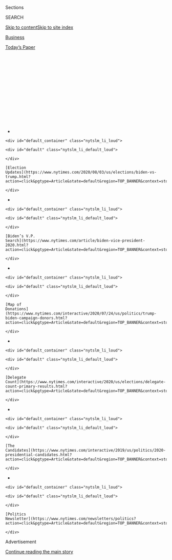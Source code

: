 <div id="app">

<div>

<div>

<div>

<div class="NYTAppHideMasthead css-1q2w90k e1suatyy0">

<div class="section css-ui9rw0 e1suatyy2">

<div class="css-eph4ug er09x8g0">

<div class="css-6n7j50">

</div>

<span class="css-1dv1kvn">Sections</span>

<div class="css-10488qs">

<span class="css-1dv1kvn">SEARCH</span>

</div>

[Skip to content](#site-content)[Skip to site
index](#site-index)

</div>

<div id="masthead-section-label" class="css-1wr3we4 eaxe0e00">

[Business](https://www.nytimes.com/section/business)

</div>

<div class="css-10698na e1huz5gh0">

</div>

</div>

<div id="masthead-bar-one" class="section hasLinks css-15hmgas e1csuq9d3">

<div class="css-uqyvli e1csuq9d0">

</div>

<div class="css-1uqjmks e1csuq9d1">

</div>

<div class="css-9e9ivx">

[](https://myaccount.nytimes.com/auth/login?response_type=cookie&client_id=vi)

</div>

<div class="css-1bvtpon e1csuq9d2">

[Today’s
Paper](https://www.nytimes.com/section/todayspaper)

</div>

</div>

</div>

</div>

<div data-aria-hidden="false">

<div id="site-content" data-role="main">

<div>

<div class="css-1aor85t" style="opacity:0.000000001;z-index:-1;visibility:hidden">

<div class="css-1hqnpie">

<div class="css-epjblv">

<span class="css-17xtcya">[Business](/section/business)</span><span class="css-x15j1o">|</span><span class="css-fwqvlz">How
to Navigate the Coronavirus Real Estate
Market</span>

</div>

<div class="css-k008qs">

<div class="css-1iwv8en">

<span class="css-18z7m18"></span>

<div>

</div>

</div>

<span class="css-1n6z4y">https://nyti.ms/33aRQwS</span>

<div class="css-1705lsu">

<div class="css-4xjgmj">

<div class="css-4skfbu" data-role="toolbar" data-aria-label="Social Media Share buttons, Save button, and Comments Panel with current comment count" data-testid="share-tools">

  - 
  - 
  - 
  - 
    
    <div class="css-6n7j50">
    
    </div>

  - 

</div>

</div>

</div>

</div>

</div>

</div>

<div id="NYT_TOP_BANNER_REGION" class="css-13pd83m">

<div>

<div id="styln-elections-notifications-menu" class="section interactive-content interactive-size-medium css-1edisqu">

<div class="css-17ih8de interactive-body">

<div class="nytslm_innerContainer" data-aria-live="polite">

<div class="nytslm_title">

</div>

  - 
    
    <div id="default_container" class="nytslm_li_loud">
    
    <div id="default" class="nytslm_li_default_loud">
    
    </div>
    
    [Election
    Updates](https://www.nytimes.com/2020/08/03/us/elections/biden-vs-trump.html?action=click&pgtype=Article&state=default&region=TOP_BANNER&context=storylines_menu)
    
    </div>

  - 
    
    <div id="default_container" class="nytslm_li_loud">
    
    <div id="default" class="nytslm_li_default_loud">
    
    </div>
    
    [Biden’s V.P.
    Search](https://www.nytimes.com/article/biden-vice-president-2020.html?action=click&pgtype=Article&state=default&region=TOP_BANNER&context=storylines_menu)
    
    </div>

  - 
    
    <div id="default_container" class="nytslm_li_loud">
    
    <div id="default" class="nytslm_li_default_loud">
    
    </div>
    
    [Map of
    Donations](https://www.nytimes.com/interactive/2020/07/24/us/politics/trump-biden-campaign-donors.html?action=click&pgtype=Article&state=default&region=TOP_BANNER&context=storylines_menu)
    
    </div>

  - 
    
    <div id="default_container" class="nytslm_li_loud">
    
    <div id="default" class="nytslm_li_default_loud">
    
    </div>
    
    [Delegate
    Count](https://www.nytimes.com/interactive/2020/us/elections/delegate-count-primary-results.html?action=click&pgtype=Article&state=default&region=TOP_BANNER&context=storylines_menu)
    
    </div>

  - 
    
    <div id="default_container" class="nytslm_li_loud">
    
    <div id="default" class="nytslm_li_default_loud">
    
    </div>
    
    [The
    Candidates](https://www.nytimes.com/interactive/2019/us/politics/2020-presidential-candidates.html?action=click&pgtype=Article&state=default&region=TOP_BANNER&context=storylines_menu)
    
    </div>

  - 
    
    <div id="default_container" class="nytslm_li_loud">
    
    <div id="default" class="nytslm_li_default_loud">
    
    </div>
    
    [Politics
    Newsletter](https://www.nytimes.com/newsletters/politics?action=click&pgtype=Article&state=default&region=TOP_BANNER&context=storylines_menu)
    
    </div>

</div>

</div>

</div>

</div>

</div>

<div id="top-wrapper" class="css-1sy8kpn">

<div id="top-slug" class="css-l9onyx">

Advertisement

</div>

[Continue reading the main
story](#after-top)

<div class="ad top-wrapper" style="text-align:center;height:100%;display:block;min-height:250px">

<div id="top" class="place-ad" data-position="top" data-size-key="top">

</div>

</div>

<div id="after-top">

</div>

</div>

<div>

<div id="sponsor-wrapper" class="css-1hyfx7x">

<div id="sponsor-slug" class="css-19vbshk">

Supported by

</div>

[Continue reading the main
story](#after-sponsor)

<div id="sponsor" class="ad sponsor-wrapper" style="text-align:center;height:100%;display:block">

</div>

<div id="after-sponsor">

</div>

</div>

<div class="css-186x18t">

Economic View

</div>

<div class="css-1vkm6nb ehdk2mb0">

# How to Navigate the Coronavirus Real Estate Market

</div>

Suburbs and fashionable exurbs are hot, but don’t forget that home
prices have fallen before, a Nobel laureate
warns.

<div class="css-79elbk" data-testid="photoviewer-wrapper">

<div class="css-z3e15g" data-testid="photoviewer-wrapper-hidden">

</div>

<div class="css-1a48zt4 ehw59r15" data-testid="photoviewer-children">

![<span class="css-cnj6d5 e1z0qqy90" itemprop="copyrightHolder"><span class="css-1ly73wi e1tej78p0">Credit...</span><span><span>Photo
Illustration by Michael
Waraksa</span></span></span>](https://static01.nyt.com/images/2020/08/02/business/31View-illo-sub/31View-illo-sub-articleLarge.jpg?quality=75&auto=webp&disable=upscale)

</div>

</div>

<div class="css-18e8msd">

<div class="css-vp77d3 epjyd6m0">

<div class="css-1baulvz">

By <span class="css-1baulvz last-byline" itemprop="name">Robert J.
Shiller</span>

</div>

</div>

  - July 31,
    2020

  - 
    
    <div class="css-4xjgmj">
    
    <div class="css-d8bdto" data-role="toolbar" data-aria-label="Social Media Share buttons, Save button, and Comments Panel with current comment count" data-testid="share-tools">
    
      - 
      - 
      - 
      - 
        
        <div class="css-6n7j50">
        
        </div>
    
      - 
    
    </div>
    
    </div>

</div>

</div>

<div class="section meteredContent css-1r7ky0e" name="articleBody" itemprop="articleBody">

<div class="css-1fanzo5 StoryBodyCompanionColumn">

<div class="css-53u6y8">

There are signs that pockets of the U.S. housing market are [heating
up](https://www.nar.realtor/newsroom/existing-home-sales-climb-record-20-7-in-june),
[particularly in the
suburbs](https://www.realtor.com/research/housing-market-rankings-in-suburban-communities-outpaced-urban-areas-in-may/)
and fashionable exurbs, to which people have been fleeing [to escape the
coronavirus](https://www.nytimes.com/2020/05/08/realestate/coronavirus-escape-city-to-suburbs.html).

Some first-time buyers are feeling a sudden hurry to buy, fearing higher
prices if they wait. But they are also worried about the long-run
outlook for home prices.

For the United States, according to the [S\&P/CoreLogic/Case-Shiller
National Home Price
Index](https://www.spglobal.com/spdji/en/indices/indicators/sp-corelogic-case-shiller-us-national-home-price-nsa-index/#data),
adjusted for inflation, real home prices rose 45 percent from February
2012 through May 2020, the latest data. (I helped to create the index
but have no financial interest in it.) Other sources indicate that
prices remain high. That is a remarkable record, considering that the
United States is grappling with the coronavirus pandemic, a major
recession and social upheaval. In that stretch, there were no down
years.

It would be easy to assume that the boom times for housing will go on
forever, but that would require ignoring the disaster that led to the
most recent great financial crisis, a little more than a decade ago.

</div>

</div>

<div class="css-1fanzo5 StoryBodyCompanionColumn">

<div class="css-53u6y8">

Recall some recent history. Real home prices rose 75 percent from
February 1997 to a peak in December 2005, apparently unaffected by the
2001 U.S. recession and the steep stock market decline of 2000 to 2002.
Delusions of eternal price increases for houses — thought to be much
more reliable than stocks — sprouted in that era, not so long
ago.

<div id="NYT_MAIN_CONTENT_1_REGION" class="css-9tf9ac">

<div>

<div id="styln-nfldraft-updates-block" class="section interactive-content interactive-size-medium css-1ftcdic">

<div class="css-17ih8de interactive-body">

<div id="styln-briefing-block" data-asset-id="">

<div class="briefing-block-header-section">

# [Latest Updates: 2020 Election](https://www.nytimes.com/2020/08/03/us/elections/biden-vs-trump.html?action=click&pgtype=Article&state=default&region=MAIN_CONTENT_1&context=storylines_live_updates)

<div class="briefing-block-ts">

Updated 2020-08-04T01:23:51.312Z

</div>

</div>

  - [Trump assails mail-in voting anew, citing delays in declaring a
    winner in a New York congressional
    primary.](https://www.nytimes.com/2020/08/03/us/elections/biden-vs-trump.html?action=click&pgtype=Article&state=default&region=MAIN_CONTENT_1&context=storylines_live_updates#link-6494b448)
  - [Obama issues his first slate of 2020
    endorsements.](https://www.nytimes.com/2020/08/03/us/elections/biden-vs-trump.html?action=click&pgtype=Article&state=default&region=MAIN_CONTENT_1&context=storylines_live_updates#link-3de249e6)
  - [In a big shift, Trump is now encouraging mask-wearing in campaign
    emails.](https://www.nytimes.com/2020/08/03/us/elections/biden-vs-trump.html?action=click&pgtype=Article&state=default&region=MAIN_CONTENT_1&context=storylines_live_updates#link-54e34d20)

<div class="briefing-block-footer">

<div class="briefing-block-footer-meta">

[See more
updates](https://www.nytimes.com/2020/08/03/us/elections/biden-vs-trump.html?action=click&pgtype=Article&state=default&region=MAIN_CONTENT_1&context=storylines_live_updates)

</div>

</div>

</div>

</div>

</div>

</div>

</div>

But housing prices crashed 36 percent from their 2005 high, to a low in
February 2012, and the impact of that decline spread into other
financial markets and crippled the global economy.

For a home buyer in 2005, who put up life savings for a 10 percent or 20
percent down payment, the price decline amounted to a devastating loss
by 2012. If they had been able to hold on until now, their real home
value would probably be mostly restored, but no one would want that
15-year experience again.

-----

I’m not making a prediction. This is not 2005, and many things have
changed. The work-at-home trend today, aided by online communications,
is notably different. If one does not have to commute to work in a city,
there is so much land out there in America that many new suburban houses
can be built, supply can increase to meet the demand, and home prices in
the suburbs may never rise as much as they did in the previous boom.

</div>

</div>

<div class="css-1fanzo5 StoryBodyCompanionColumn">

<div class="css-53u6y8">

But still, looking at the market cycle has to be instructive. In an
impressive new book, “[The Great American Housing
Bubble](https://www.hup.harvard.edu/catalog.php?isbn=9780674979659)*,”*
[Adam Levitin of Georgetown
University](https://www.law.georgetown.edu/faculty/adam-j-levitin/) and
[Susan Wachter of the Wharton
School](https://real-estate.wharton.upenn.edu/profile/wachter/)
summarized six possible causes of that epic boom-and-bust cycle.
Succinctly put, they are:

  - Consumers’ “irrational exuberance,” referring to an analysis that I
    made in the second edition of a book with that title in 2005.

<!-- end list -->

  - The “fair lending and affordable housing policy” starting with the
    1977 Community Reinvestment Act, which made it easier for poorer
    people to buy houses.

<!-- end list -->

  - Federal Reserve cuts in interest rates, which may have set off price
    speculation.

<!-- end list -->

  - A global savings glut — excessive saving worldwide, given available
    investment opportunities, a theory proposed by Ben S. Bernanke, the
    former Fed chairman, in explanation of low interest rates in the
    early 2000s.

<!-- end list -->

  - Excessive creation of securities that promoted subprime lending.

<!-- end list -->

  - A shift in mortgage lending to “unregulated private-label
    securitization by private investment banks,” a theory developed by
    the two authors.

All these factors, as well as[Federal Reserve decisions affecting
mortgage
rates](https://www.bankrate.com/mortgages/30-year-mortgage-rates/?pointsChanged=false&searchChanged=true&mortgageType=Purchase&zipCode=11968&partnerId=br3&ttcid&userCreditScore=740&userVeteranStatus=NoMilitaryService&userHadPriorVaLoan=false&userHasVaDisabilities=false&userFirstTimeHomebuyer=false&userQuickClosing=false&userFha=false&userLowUpfrontCosts=false&userLowPayment=false&purchasePrice=580000&purchaseDownPayment=116000&purchasePropertyType=SingleFamily&purchasePropertyUse=PrimaryResidence&purchaseLoanTerms=30yr&purchasePoints=All&refinancePropertyValue=580000&refinanceLoanAmount=464000&refinancePropertyType=SingleFamily&refinancePropertyUse=PrimaryResidence&refinanceCashOutAmount=0&refinancePoints=All&refinanceLoanTerms=30yr),
are part of the story of the 1997 to 2012 boom and crash. So are the
difficulties faced by the Fed and other regulators, as described in a
new and imposing 595-page volume, “[First
Responders](https://yalebooks.yale.edu/book/9780300244441/first-responders),*”*
edited by Mr. Bernanke and two former U.S. treasury secretaries, Timothy
Geithner and Henry Paulson.

All of the theories point to a fragile boom-time mind-set that
underestimated home price risk, whether by home buyers, investors,
mortgage originators, securitizers, rating agencies or regulators.

So let us dig a little deeper. What caused all these errors back then?

Ultimately, it came down to unwarranted optimism and excitement about
home prices. There were, during the 1997-2005 boom, constellations of
narratives about housing that grew contagious over time, even
transcending national borders. Intense “real estate voyeurism” — envious
online snooping of other peoples’ home values — became common. The
exuberant mind-set displaced thoughts of price declines.

Stories abounded of “flippers,” people who made fantastic profits
buying, fixing up, and selling homes within a matter of months. The
so-called experts in those days hardly ever mentioned that the high rate
of increase in home prices might one day be
[reversed](https://www.attomdata.com/news/market-trends/flipping/attom-data-solutions-q2-2019-u-s-home-flipping-report/).

In retrospect, it appears that there was a political component to the
housing craze. President George W. Bush said the United States was
becoming an “ownership society” in his successful 2004 re-election
[campaign](https://www.nytimes.com/2003/02/23/weekinreview/the-nation-focus-groups-to-bush-the-crowd-was-a-blur.html?searchResultPosition=1).
He promoted the idea of homeownership in a way that flattered the
apparent wisdom of people who bought houses.

Newspaper articles shortly after Mr. Bush won became much more
comfortable with the idea that something akin to an “ownership society”
was the country’s future, part of a longer trend that defined the
“American dream” as owning a home. In that atmosphere, people rarely
even considered the possibility that home prices could ever fall.

Starting just before the 2005 peak, however, the news media started
[discussing](https://www.chicagotribune.com/news/ct-xpm-2004-09-19-0409190429-story.html)
a new idea, the existence of a “housing bubble” for single-family homes,
whose prices had become obviously high. Before that, there just wasn’t
much talk about the idea that a bubble could be forming in the market
for single-family homes. That sudden change is worth remembering. It is
a model for what might happen again one day.

</div>

</div>

<div class="css-1fanzo5 StoryBodyCompanionColumn">

<div class="css-53u6y8">

That’s not where the United States is now. The prevailing narratives are
different and the underlying economic situation is dominated by the
coronavirus pandemic. Furthermore, there tends to be a lot of momentum
in home prices. The boom that started in 2012 could conceivably go on
for years.

But there is a chance that inadequate public support for homeowners in
these difficult times will result in a rash of foreclosures, personal
bankruptcies and houses dumped on the market. From the intensity of
public reactions to current social and economic problems, it seems
possible that the United States is nearing a turning point in the
thinking of many people, and this could affect the housing market and
the economy. If President Trump and his “Make America Great Again”
narrative continue to polarize the country as the election grows near,
confidence in the solidity of housing prices could drop sharply.

This poses a dilemma for prospective home buyers, who must make
life-changing decisions with imperfect knowledge of the future. History
suggests that it might be wise to avoid investing in too expensive of a
house or in taking on too much risk.

Yet the value of a good place to live for a family cannot be quantified.
If you can afford the cost, a house that you will live in for years to
come may be worthwhile, regardless of the short-term shifts in the
market.

Robert J. Shiller, Sterling Professor of Economics at Yale, shared the
Nobel Memorial Prize in Economic Science in
[2013](https://www.nytimes.com/2013/10/15/business/3-american-professors-awarded-nobel-in-economic-sciences.html?_r=0).

-----

</div>

</div>

</div>

<div>

</div>

<div>

</div>

<div id="NYT_BELOW_MAIN_CONTENT_REGION">

<div>

<div id="STLYN_guide_v1_STYLN_guide_a" class="section css-l08pwh interactive-content interactive-size-medium">

<div class="css-17ih8de interactive-body">

<div class="g-story g-freebird g-max-limit" data-preview-slug="styln-scroll-guide">

</div>

<div id="g-electionguide-id" class="g-electionguide">

<div class="g-electionguide-container">

<div class="g-electionguide-wrapper">

<div class="g-electionguide-logo">

</div>

# Our 2020 Election Guide

Updated Aug. 3, 2020

  - 
    
    -----
    
    ## The Latest
    
      - President Trump again assails mail-in voting, [claiming without
        evidence that the process is plagued by
        fraud](https://www.nytimes.com/2020/08/03/us/politics/trump-mail-in-voting.html?action=click&pgtype=Article&state=default&region=BELOW_MAIN_CONTENT&context=storylines_guide).

  - 
    
    -----
    
    ## Biden’s V.P. Search
    
      - [Here are 13
        women](https://www.nytimes.com/article/biden-vice-president-2020.html?action=click&pgtype=Article&state=default&region=BELOW_MAIN_CONTENT&context=storylines_guide)
        who have been under consideration to be Joe Biden’s running
        mate, and why each might be chosen — and might not be.

  - 
    
    -----
    
    ## Keep Up With Our Coverage
    
      - Get an
        [email](https://www.nytimes.com/newsletters/politics?action=click&pgtype=Article&state=default&region=BELOW_MAIN_CONTENT&context=storylines_guide)
        recapping the day’s news
    
    <!-- end list -->
    
      - Download our mobile app on
        [iOS](https://apps.apple.com/us/app/nytimes/id284862083?ls=1&mat_click_id=5c79ae7455014fd1bd66b5610c05b8f2-20191112-16948&referrer=mat_click_id%3D5c79ae7455014fd1bd66b5610c05b8f2-20191112-16948%26link_click_id%3D722930677036718082)
        and
        [Android](http://a.localytics.com/android?id=com.nytimes.android&referrer=utm_source%3Dother_nyt_mobile_web%26utm_medium%3DWeb%2520page%26utm_term%3DGeneral%2520Mobile%2520Page%26utm_campaign%3DNYT%2520Mobile%2520General%2520Page)
        and turn on Breaking News and Politics alerts

</div>

</div>

</div>

</div>

</div>

</div>

</div>

<div>

</div>

<div>

<div id="bottom-wrapper" class="css-1ede5it">

<div id="bottom-slug" class="css-l9onyx">

Advertisement

</div>

[Continue reading the main
story](#after-bottom)

<div id="bottom" class="ad bottom-wrapper" style="text-align:center;height:100%;display:block;min-height:90px">

</div>

<div id="after-bottom">

</div>

</div>

</div>

</div>

</div>

## Site Index

<div>

</div>

## Site Information Navigation

  - [© <span>2020</span> <span>The New York Times
    Company</span>](https://help.nytimes.com/hc/en-us/articles/115014792127-Copyright-notice)

<!-- end list -->

  - [NYTCo](https://www.nytco.com/)
  - [Contact
    Us](https://help.nytimes.com/hc/en-us/articles/115015385887-Contact-Us)
  - [Work with us](https://www.nytco.com/careers/)
  - [Advertise](https://nytmediakit.com/)
  - [T Brand Studio](http://www.tbrandstudio.com/)
  - [Your Ad
    Choices](https://www.nytimes.com/privacy/cookie-policy#how-do-i-manage-trackers)
  - [Privacy](https://www.nytimes.com/privacy)
  - [Terms of
    Service](https://help.nytimes.com/hc/en-us/articles/115014893428-Terms-of-service)
  - [Terms of
    Sale](https://help.nytimes.com/hc/en-us/articles/115014893968-Terms-of-sale)
  - [Site
    Map](https://spiderbites.nytimes.com)
  - [Help](https://help.nytimes.com/hc/en-us)
  - [Subscriptions](https://www.nytimes.com/subscription?campaignId=37WXW)

</div>

</div>

</div>

</div>
